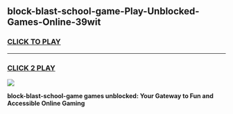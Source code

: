 
## block-blast-school-game-Play-Unblocked-Games-Online-39wit
<h3>
<a href="https://premium76.site?title=block-blast-school-game&ref=25A">CLICK TO PLAY</a></h3>
<hr>

<h3>
<a href="https://premium76.site?title=block-blast-school-game&ref=25A">CLICK 2 PLAY</a>
  
</h3>

<a href="https://premium76.site?title=block-blast-school-game&ref=25A"><img src="https://clearcache.store/games.png"></a>


**block-blast-school-game games unblocked: Your Gateway to Fun and Accessible Online Gaming**
